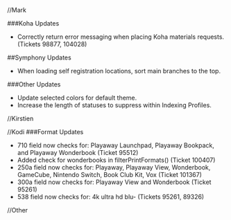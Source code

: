 //Mark

###Koha Updates
- Correctly return error messaging when placing Koha materials requests. (Tickets 98877, 104028)

##Symphony Updates
- When loading self registration locations, sort main branches to the top. 

###Other Updates
- Update selected colors for default theme.
- Increase the length of statuses to suppress within Indexing Profiles.

//Kirstien

//Kodi
###Format Updates
- 710 field now checks for: Playaway Launchpad, Playaway Bookpack, and Playaway Wonderbook (Ticket 95512)
- Added check for wonderbooks in filterPrintFormats() (Ticket 100407)
- 250a field now checks for: Playaway, Playaway View, Wonderbook, GameCube, Nintendo Switch, Book Club Kit, Vox (Ticket 101367)
- 300a field now checks for: Playaway View and Wonderbook (Ticket 95261)
- 538 field now checks for: 4k ultra hd blu- (Tickets 95261, 89326)

//Other